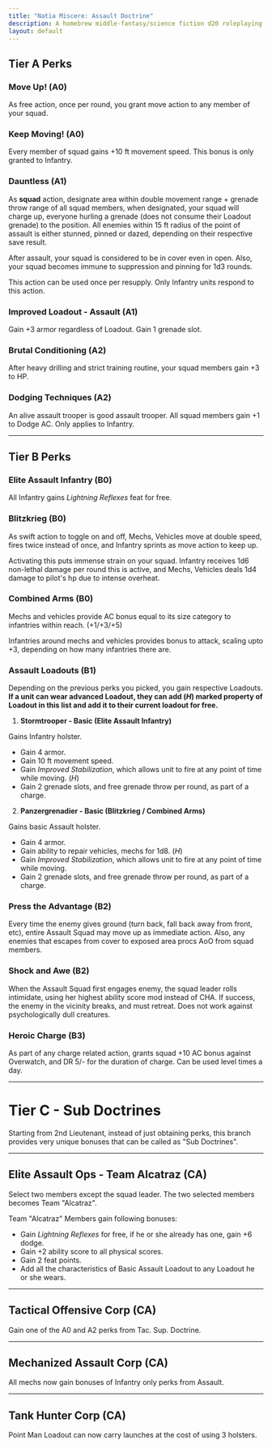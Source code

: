 ```yaml
---
title: "Natia Miscere: Assault Doctrine"
description: A homebrew middle-fantasy/science fiction d20 roleplaying game system based on Pathfinder
layout: default
---
```


## Tier A Perks

### Move Up! (A0)

As free action, once per round, you grant move action to any member of your squad.

### Keep Moving! (A0)

Every member of squad gains +10 ft movement speed. This bonus is only granted to Infantry.

### Dauntless (A1)

As **squad** action, designate area within double movement range + grenade throw range of all squad members, when designated, your squad will charge up, everyone hurling a grenade (does not consume their Loadout grenade) to the position. All enemies within 15 ft radius of the point of assault is either stunned, pinned or dazed, depending on their respective save result.

After assault, your squad is considered to be in cover even in open. Also, your squad becomes immune to suppression and pinning for 1d3 rounds.

This action can be used once per resupply. Only Infantry units respond to this action.

### Improved Loadout - Assault (A1)

Gain +3 armor regardless of Loadout. Gain 1 grenade slot.

### Brutal Conditioning (A2)

After heavy drilling and strict training routine, your squad members gain +3 to HP.

### Dodging Techniques (A2)

An alive assault trooper is good assault trooper. All squad members gain +1 to Dodge AC. Only applies to Infantry.

---

## Tier B Perks

### Elite Assault Infantry (B0)

All Infantry gains *Lightning Reflexes* feat for free.

### Blitzkrieg (B0)

As swift action to toggle on and off, Mechs, Vehicles move at double speed, fires twice instead of once, and Infantry sprints as move action to keep up.

Activating this puts immense strain on your squad. Infantry receives 1d6 non-lethal damage per round this is active, and Mechs, Vehicles deals 1d4 damage to pilot's hp due to intense overheat.

### Combined Arms (B0)

Mechs and vehicles provide AC bonus equal to its size category to infantries within reach. (+1/+3/+5)

Infantries around mechs and vehicles provides bonus to attack, scaling upto +3, depending on how many infantries there are.

### Assault Loadouts (B1)

Depending on the previous perks you picked, you gain respective Loadouts. **If a unit can wear advanced Loadout, they can add (*H*) marked property of Loadout in this list and add it to their current loadout for free.**

1. **Stormtrooper - Basic (Elite Assault Infantry)**

Gains Infantry holster.

  + Gain 4 armor.
  + Gain 10 ft movement speed.
  + Gain *Improved Stabilization*, which allows unit to fire at any point of time while moving. (*H*)
  + Gain 2 grenade slots, and free grenade throw per round, as part of a charge.
  
2. **Panzergrenadier - Basic (Blitzkrieg / Combined Arms)**

Gains basic Assault holster.

  + Gain 4 armor.
  + Gain ability to repair vehicles, mechs for 1d8. (*H*)
  + Gain *Improved Stabilization*, which allows unit to fire at any point of time while moving.
  + Gain 2 grenade slots, and free grenade throw per round, as part of a charge.
  
### Press the Advantage (B2)

Every time the enemy gives ground (turn back, fall back away from front, etc), entire Assault Squad may move up as immediate action. Also, any enemies that escapes from cover to exposed area procs AoO from squad members.

### Shock and Awe (B2)

When the Assault Squad first engages enemy, the squad leader rolls intimidate, using her highest ability score mod instead of CHA. If success, the enemy in the vicinity breaks, and must retreat. Does not work against psychologically dull creatures.

### Heroic Charge (B3)

As part of any charge related action, grants squad +10 AC bonus against Overwatch, and DR 5/- for the duration of charge. Can be used level times a day.

---

# Tier C - Sub Doctrines

Starting from 2nd Lieutenant, instead of just obtaining perks, this branch provides very unique bonuses that can be called as "Sub Doctrines".

---

## Elite Assault Ops - Team Alcatraz (CA)

Select two members except the squad leader. The two selected members becomes Team "Alcatraz".

Team "Alcatraz" Members gain following bonuses:

+ Gain *Lightning Reflexes* for free, if he or she already has one, gain +6 dodge.
+ Gain +2 ability score to all physical scores.
+ Gain 2 feat points.
+ Add all the characteristics of Basic Assault Loadout to any Loadout he or she wears.

---

## Tactical Offensive Corp (CA)

Gain one of the A0 and A2 perks from Tac. Sup. Doctrine.

---

## Mechanized Assault Corp (CA)

All mechs now gain bonuses of Infantry only perks from Assault.

---

## Tank Hunter Corp (CA)

Point Man Loadout can now carry launches at the cost of using 3 holsters.
